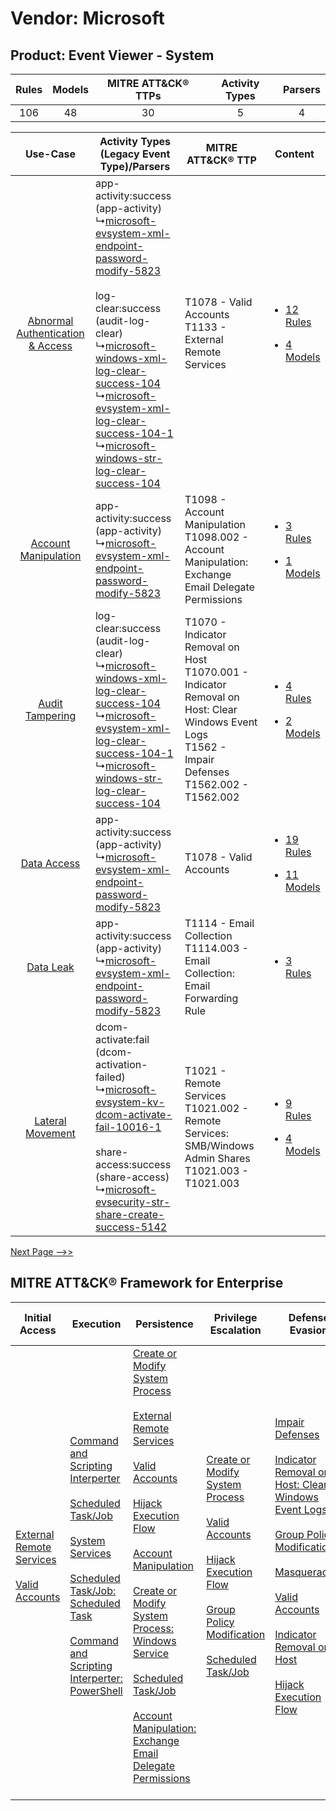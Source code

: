 Vendor: Microsoft
=================
Product: Event Viewer - System
------------------------------
| Rules | Models | MITRE ATT&CK® TTPs | Activity Types | Parsers |
|:-----:|:------:|:------------------:|:--------------:|:-------:|
|  106  |   48   |         30         |       5        |    4    |

|    Use-Case    | Activity Types (Legacy Event Type)/Parsers    | MITRE ATT&CK® TTP    | Content    |
|:----:| ---- | ---- | ---- |
| [Abnormal Authentication & Access](../../../UseCases/uc_abnormal_authentication_&_access.md) |  app-activity:success (app-activity)<br> ↳[microsoft-evsystem-xml-endpoint-password-modify-5823](Ps/pC_microsoftevsystemxmlendpointpasswordmodify5823.md)<br><br> log-clear:success (audit-log-clear)<br> ↳[microsoft-windows-xml-log-clear-success-104](Ps/pC_microsoftwindowsxmllogclearsuccess104.md)<br> ↳[microsoft-evsystem-xml-log-clear-success-104-1](Ps/pC_microsoftevsystemxmllogclearsuccess1041.md)<br> ↳[microsoft-windows-str-log-clear-success-104](Ps/pC_microsoftwindowsstrlogclearsuccess104.md)<br> | T1078 - Valid Accounts<br>T1133 - External Remote Services<br>    | [<ul><li>12 Rules</li></ul><ul><li>4 Models</li></ul>](RM/r_m_microsoft_event_viewer_-_system_Abnormal_Authentication_&_Access.md) |
|    [Account Manipulation](../../../UseCases/uc_account_manipulation.md)    |  app-activity:success (app-activity)<br> ↳[microsoft-evsystem-xml-endpoint-password-modify-5823](Ps/pC_microsoftevsystemxmlendpointpasswordmodify5823.md)<br>    | T1098 - Account Manipulation<br>T1098.002 - Account Manipulation: Exchange Email Delegate Permissions<br>    | [<ul><li>3 Rules</li></ul><ul><li>1 Models</li></ul>](RM/r_m_microsoft_event_viewer_-_system_Account_Manipulation.md)    |
|    [Audit Tampering](../../../UseCases/uc_audit_tampering.md)    |  log-clear:success (audit-log-clear)<br> ↳[microsoft-windows-xml-log-clear-success-104](Ps/pC_microsoftwindowsxmllogclearsuccess104.md)<br> ↳[microsoft-evsystem-xml-log-clear-success-104-1](Ps/pC_microsoftevsystemxmllogclearsuccess1041.md)<br> ↳[microsoft-windows-str-log-clear-success-104](Ps/pC_microsoftwindowsstrlogclearsuccess104.md)<br>    | T1070 - Indicator Removal on Host<br>T1070.001 - Indicator Removal on Host: Clear Windows Event Logs<br>T1562 - Impair Defenses<br>T1562.002 - T1562.002<br> | [<ul><li>4 Rules</li></ul><ul><li>2 Models</li></ul>](RM/r_m_microsoft_event_viewer_-_system_Audit_Tampering.md)    |
|    [Data Access](../../../UseCases/uc_data_access.md)    |  app-activity:success (app-activity)<br> ↳[microsoft-evsystem-xml-endpoint-password-modify-5823](Ps/pC_microsoftevsystemxmlendpointpasswordmodify5823.md)<br>    | T1078 - Valid Accounts<br>    | [<ul><li>19 Rules</li></ul><ul><li>11 Models</li></ul>](RM/r_m_microsoft_event_viewer_-_system_Data_Access.md)    |
|    [Data Leak](../../../UseCases/uc_data_leak.md)    |  app-activity:success (app-activity)<br> ↳[microsoft-evsystem-xml-endpoint-password-modify-5823](Ps/pC_microsoftevsystemxmlendpointpasswordmodify5823.md)<br>    | T1114 - Email Collection<br>T1114.003 - Email Collection: Email Forwarding Rule<br>    | [<ul><li>3 Rules</li></ul>](RM/r_m_microsoft_event_viewer_-_system_Data_Leak.md)    |
|    [Lateral Movement](../../../UseCases/uc_lateral_movement.md)    |  dcom-activate:fail (dcom-activation-failed)<br> ↳[microsoft-evsystem-kv-dcom-activate-fail-10016-1](Ps/pC_microsoftevsystemkvdcomactivatefail100161.md)<br><br> share-access:success (share-access)<br> ↳[microsoft-evsecurity-str-share-create-success-5142](Ps/pC_microsoftevsecuritystrsharecreatesuccess5142.md)<br>    | T1021 - Remote Services<br>T1021.002 - Remote Services: SMB/Windows Admin Shares<br>T1021.003 - T1021.003<br>    | [<ul><li>9 Rules</li></ul><ul><li>4 Models</li></ul>](RM/r_m_microsoft_event_viewer_-_system_Lateral_Movement.md)    |
[Next Page -->>](2_ds_microsoft_event_viewer_-_system.md)

MITRE ATT&CK® Framework for Enterprise
--------------------------------------
| Initial Access                                                                                                                                   | Execution                                                                                                                                                                                                                                                                                                                                                                                                                          | Persistence                                                                                                                                                                                                                                                                                                                                                                                                                                                                                                                                                                                                                                                                               | Privilege Escalation                                                                                                                                                                                                                                                                                                                                                                   | Defense Evasion                                                                                                                                                                                                                                                                                                                                                                                                                                                                                                                                            | Credential Access                                                                                                                                    | Discovery                                                              | Lateral Movement                                                                                                                                                       | Collection                                                                                                                                                            | Command and Control | Exfiltration | Impact |
| ------------------------------------------------------------------------------------------------------------------------------------------------ | ---------------------------------------------------------------------------------------------------------------------------------------------------------------------------------------------------------------------------------------------------------------------------------------------------------------------------------------------------------------------------------------------------------------------------------- | ----------------------------------------------------------------------------------------------------------------------------------------------------------------------------------------------------------------------------------------------------------------------------------------------------------------------------------------------------------------------------------------------------------------------------------------------------------------------------------------------------------------------------------------------------------------------------------------------------------------------------------------------------------------------------------------- | -------------------------------------------------------------------------------------------------------------------------------------------------------------------------------------------------------------------------------------------------------------------------------------------------------------------------------------------------------------------------------------- | ---------------------------------------------------------------------------------------------------------------------------------------------------------------------------------------------------------------------------------------------------------------------------------------------------------------------------------------------------------------------------------------------------------------------------------------------------------------------------------------------------------------------------------------------------------- | ---------------------------------------------------------------------------------------------------------------------------------------------------- | ---------------------------------------------------------------------- | ---------------------------------------------------------------------------------------------------------------------------------------------------------------------- | --------------------------------------------------------------------------------------------------------------------------------------------------------------------- | ------------------- | ------------ | ------ |
| [External Remote Services](https://attack.mitre.org/techniques/T1133)<br><br>[Valid Accounts](https://attack.mitre.org/techniques/T1078)<br><br> | [Command and Scripting Interperter](https://attack.mitre.org/techniques/T1059)<br><br>[Scheduled Task/Job](https://attack.mitre.org/techniques/T1053)<br><br>[System Services](https://attack.mitre.org/techniques/T1569)<br><br>[Scheduled Task/Job: Scheduled Task](https://attack.mitre.org/techniques/T1053/005)<br><br>[Command and Scripting Interperter: PowerShell](https://attack.mitre.org/techniques/T1059/001)<br><br> | [Create or Modify System Process](https://attack.mitre.org/techniques/T1543)<br><br>[External Remote Services](https://attack.mitre.org/techniques/T1133)<br><br>[Valid Accounts](https://attack.mitre.org/techniques/T1078)<br><br>[Hijack Execution Flow](https://attack.mitre.org/techniques/T1574)<br><br>[Account Manipulation](https://attack.mitre.org/techniques/T1098)<br><br>[Create or Modify System Process: Windows Service](https://attack.mitre.org/techniques/T1543/003)<br><br>[Scheduled Task/Job](https://attack.mitre.org/techniques/T1053)<br><br>[Account Manipulation: Exchange Email Delegate Permissions](https://attack.mitre.org/techniques/T1098/002)<br><br> | [Create or Modify System Process](https://attack.mitre.org/techniques/T1543)<br><br>[Valid Accounts](https://attack.mitre.org/techniques/T1078)<br><br>[Hijack Execution Flow](https://attack.mitre.org/techniques/T1574)<br><br>[Group Policy Modification](https://attack.mitre.org/techniques/T1484)<br><br>[Scheduled Task/Job](https://attack.mitre.org/techniques/T1053)<br><br> | [Impair Defenses](https://attack.mitre.org/techniques/T1562)<br><br>[Indicator Removal on Host: Clear Windows Event Logs](https://attack.mitre.org/techniques/T1070/001)<br><br>[Group Policy Modification](https://attack.mitre.org/techniques/T1484)<br><br>[Masquerading](https://attack.mitre.org/techniques/T1036)<br><br>[Valid Accounts](https://attack.mitre.org/techniques/T1078)<br><br>[Indicator Removal on Host](https://attack.mitre.org/techniques/T1070)<br><br>[Hijack Execution Flow](https://attack.mitre.org/techniques/T1574)<br><br> | [OS Credential Dumping](https://attack.mitre.org/techniques/T1003)<br><br>[Forced Authentication](https://attack.mitre.org/techniques/T1187)<br><br> | [Account Discovery](https://attack.mitre.org/techniques/T1087)<br><br> | [Remote Services](https://attack.mitre.org/techniques/T1021)<br><br>[Remote Services: SMB/Windows Admin Shares](https://attack.mitre.org/techniques/T1021/002)<br><br> | [Email Collection](https://attack.mitre.org/techniques/T1114)<br><br>[Email Collection: Email Forwarding Rule](https://attack.mitre.org/techniques/T1114/003)<br><br> |                     |              |        |